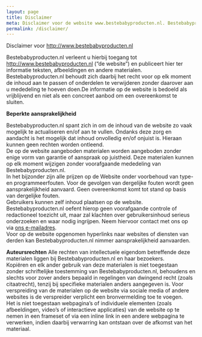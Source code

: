 ```yaml
---
layout: page
title: Disclaimer
meta: Disclaimer voor de website www.bestebabyproducten.nl. Bestebabyproducten.nl verleent u hierbij toegang tot http://www.bestebabyproducten.nl en publiceert hier informatie, teksten, afbeeldingen en andere materialen. Bestebabyproducten.nl behoudt zich het recht om op elk moment de inhoud aan te passen of onderdelen compleet te verwijderen zonder daarover aan u mededeling te hoeven doen.
permalink: /disclaimer/
---
```


Disclaimer voor http://www.bestebabyproducten.nl

Bestebabyproducten.nl verleent u hierbij toegang tot http://www.bestebabyproducten.nl (&#8220;de website&#8221;) en publiceert hier ter informatie teksten, afbeeldingen en andere materialen.<br />
Bestebabyproducten.nl behoudt zich daarbij het recht voor op elk moment de inhoud aan te passen of onderdelen te verwijderen zonder daarover aan u mededeling te hoeven doen.De informatie op de website is bedoeld als vrijblijvend en niet als een concreet aanbod om een overeenkomst te sluiten.</p>

**Beperkte aansprakelijkheid**

Bestebabyproducten.nl spant zich in om de inhoud van de website zo vaak mogelijk te actualiseren en/of aan te vullen. Ondanks deze zorg en aandacht is het mogelijk dat inhoud onvolledig en/of onjuist is. Hieraan kunnen geen rechten worden ontleend.<br />
De op de website aangeboden materialen worden aangeboden zonder enige vorm van garantie of aanspraak op juistheid. Deze materialen kunnen op elk moment wijzigen zonder voorafgaande mededeling van Bestebabyproducten.nl.<br />
In het bijzonder zijn alle prijzen op de Website onder voorbehoud van type- en programmeerfouten. Voor de gevolgen van dergelijke fouten wordt geen aansprakelijkheid aanvaard. Geen overeenkomst komt tot stand op basis van dergelijke fouten.<br />
Gebruikers kunnen zelf inhoud plaatsen op de website. Bestebabyproducten.nl oefent hierop geen voorafgaande controle of redactioneel toezicht uit, maar zal klachten over gebruikersinhoud serieus onderzoeken en waar nodig ingrijpen. Neem hiervoor contact met ons op via <a href="mailto:bestekinderproducten@gmail.com" rel="nofollow">ons e-mailadres</a>.<br />
Voor op de website opgenomen hyperlinks naar websites of diensten van derden kan Bestebabyproducten.nl nimmer aansprakelijkheid aanvaarden.</p>

**Auteursrechten**
Alle rechten van intellectuele eigendom betreffende deze materialen liggen bij Bestebabyproducten.nl en haar bezoekers.<br />
Kopiëren en elk ander gebruik van deze materialen is niet toegestaan zonder schriftelijke toestemming van Bestebabyproducten.nl, behoudens en slechts voor zover anders bepaald in regelingen van dwingend recht (zoals citaatrecht), tenzij bij specifieke materialen anders aangegeven is. Voor verspreiding van de materialen op de website via sociale media of andere websites is de verspreider verplicht een bronvermelding toe te voegen.<br />
Het is niet toegestaan webpagina&#8217;s of individuele elementen (zoals afbeeldingen, video&#8217;s of interactieve applicaties) van de website op te nemen in een frameset of via een inline link in een andere webpagina te verwerken, indien daarbij verwarring kan ontstaan over de afkomst van het materiaal.</p>